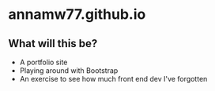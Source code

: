 # annamw77.github.io

## What will this be?
- A portfolio site
- Playing around with Bootstrap
- An exercise to see how much front end dev I've forgotten
